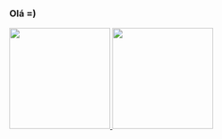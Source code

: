 ### Olá =)
<div>
  <a href="https://github.com/KaiqueVA">
  <img height="180em" src="https://github-readme-stats.vercel.app/api?username=KaiqueVA&show_icons=true&theme=dracula"/>
  <img height="180em" src="https://github-readme-stats.vercel.app/api/top-langs/?username=KaiqueVA&layout=pie&theme=dracula"/>
</div>


    
<!--
**KaiqueVA/KaiqueVA** is a ✨ _special_ ✨ repository because its `README.md` (this file) appears on your GitHub profile.

Here are some ideas to get you started:

- 🔭 I’m currently working on ...
- 🌱 I’m currently learning ...
- 👯 I’m looking to collaborate on ...
- 🤔 I’m looking for help with ...
- 💬 Ask me about ...
- 📫 How to reach me: ...
- 😄 Pronouns: ...
- ⚡ Fun fact: ...
-->
